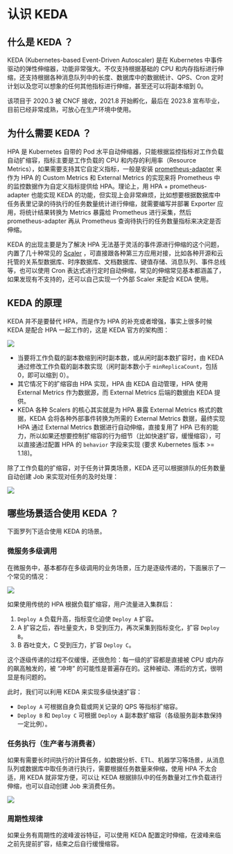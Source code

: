# 认识 KEDA

## 什么是 KEDA ？

KEDA (Kubernetes-based Event-Driven Autoscaler) 是在 Kubernetes 中事件驱动的弹性伸缩器，功能非常强大。不仅支持根据基础的 CPU 和内存指标进行伸缩，还支持根据各种消息队列中的长度、数据库中的数据统计、QPS、Cron 定时计划以及您可以想象的任何其他指标进行伸缩，甚至还可以将副本缩到 0。

该项目于 2020.3 被 CNCF 接收，2021.8 开始孵化，最后在 2023.8 宣布毕业，目前已经非常成熟，可放心在生产环境中使用。

## 为什么需要 KEDA ？

HPA 是 Kubernetes 自带的 Pod 水平自动伸缩器，只能根据监控指标对工作负载自动扩缩容，指标主要是工作负载的 CPU 和内存的利用率（Resource Metrics），如果需要支持其它自定义指标，一般是安装 [prometheus-adapter](https://github.com/kubernetes-sigs/prometheus-adapter) 来作为 HPA  的 Custom Metrics 和 External Metrics 的实现来将 Prometheus 中的监控数据作为自定义指标提供给 HPA。理论上，用  HPA + prometheus-adapter 也能实现 KEDA 的功能，但实现上会非常麻烦，比如想要根据数据库中任务表里记录的待执行的任务数量统计进行伸缩，就需要编写并部署 Exporter 应用，将统计结果转换为 Metrics 暴露给 Prometheus 进行采集，然后 prometheus-adapter 再从 Prometheus 查询待执行的任务数量指标来决定是否伸缩。

KEDA 的出现主要是为了解决 HPA 无法基于灵活的事件源进行伸缩的这个问题，内置了几十种常见的 [Scaler](https://keda.sh/docs/latest/scalers/) ，可直接跟各种第三方应用对接，比如各种开源和云托管的关系型数据库、时序数据库、文档数据库、键值存储、消息队列、事件总线等，也可以使用 Cron 表达式进行定时自动伸缩，常见的伸缩常见基本都涵盖了，如果发现有不支持的，还可以自己实现一个外部 Scaler 来配合 KEDA 使用。

## KEDA 的原理

KEDA 并不是要替代 HPA，而是作为 HPA 的补充或者增强，事实上很多时候 KEDA 是配合 HPA 一起工作的，这是 KEDA 官方的架构图：

![](https://image-host-1251893006.cos.ap-chengdu.myqcloud.com/2024%2F04%2F07%2F20240407153149.png)

* 当要将工作负载的副本数缩到闲时副本数，或从闲时副本数扩容时，由 KEDA 通过修改工作负载的副本数实现（闲时副本数小于 `minReplicaCount`，包括 0，即可以缩到 0）。
* 其它情况下的扩缩容由 HPA 实现，HPA 由 KEDA 自动管理，HPA 使用 External Metrics 作为数据源，而 External Metrics 后端的数据由 KEDA 提供。
* KEDA 各种 Scalers 的核心其实就是为 HPA 暴露 External Metrics 格式的数据，KEDA 会将各种外部事件转换为所需的 External Metrics 数据，最终实现 HPA 通过 External Metrics 数据进行自动伸缩，直接复用了 HPA 已有的能力，所以如果还想要控制扩缩容的行为细节（比如快速扩容，缓慢缩容），可以直接通过配置 HPA 的 `behavior` 字段来实现 (要求 Kubernetes 版本 >= 1.18)。

除了工作负载的扩缩容，对于任务计算类场景，KEDA 还可以根据排队的任务数量自动创建 Job 来实现对任务的及时处理：

![](https://image-host-1251893006.cos.ap-chengdu.myqcloud.com/2024%2F04%2F08%2F20240408083135.png)

## 哪些场景适合使用 KEDA ？

下面罗列下适合使用 KEDA 的场景。

### 微服务多级调用

在微服务中，基本都存在多级调用的业务场景，压力是逐级传递的，下面展示了一个常见的情况：

![](https://image-host-1251893006.cos.ap-chengdu.myqcloud.com/2024%2F04%2F08%2F20240408084514.png)

如果使用传统的 HPA 根据负载扩缩容，用户流量进入集群后：
1. `Deploy A` 负载升高，指标变化迫使 `Deploy A` 扩容。
2. A 扩容之后，吞吐量变大，B 受到压力，再次采集到指标变化，扩容 `Deploy B`。
3. B 吞吐变大，C 受到压力，扩容 `Deploy C`。

这个逐级传递的过程不仅缓慢，还很危险：每一级的扩容都是直接被 CPU 或内存的飙高触发的，被 “冲垮” 的可能性是普遍存在的。这种被动、滞后的方式，很明显是有问题的。

此时，我们可以利用 KEDA 来实现多级快速扩容：
* `Deploy A` 可根据自身负载或网关记录的 QPS 等指标扩缩容。
* `Deploy B` 和 `Deploy C` 可根据 `Deploy A` 副本数扩缩容（各级服务副本数保持一定比例）。

### 任务执行（生产者与消费者）

如果有需要长时间执行的计算任务，如数据分析、ETL、机器学习等场景，从消息队列或数据库中取任务进行执行，需要根据任务数量来伸缩，使用 HPA 不太合适，用 KEDA 就非常方便，可以让 KEDA 根据排队中的任务数量对工作负载进行伸缩，也可以自动创建 Job 来消费任务。

![](https://image-host-1251893006.cos.ap-chengdu.myqcloud.com/2024%2F04%2F09%2F20240409172007.png)

### 周期性规律

如果业务有周期性的波峰波谷特征，可以使用 KEDA 配置定时伸缩，在波峰来临之前先提前扩容，结束之后自行缓慢缩容。
